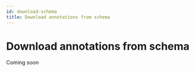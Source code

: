 ```yaml
---
id: download-schema
title: Download annotations from schema
---
```


# Download annotations from schema

Coming soon